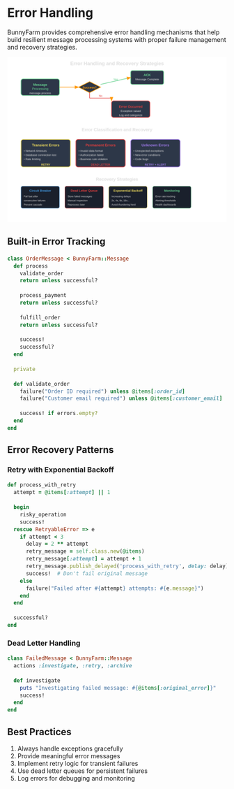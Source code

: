 # Error Handling

BunnyFarm provides comprehensive error handling mechanisms that help build resilient message processing systems with proper failure management and recovery strategies.

![Error Handling Flow](../assets/error_handling_flow.svg)

## Built-in Error Tracking

```ruby
class OrderMessage < BunnyFarm::Message
  def process
    validate_order
    return unless successful?
    
    process_payment
    return unless successful?
    
    fulfill_order
    return unless successful?
    
    success!
    successful?
  end
  
  private
  
  def validate_order
    failure("Order ID required") unless @items[:order_id]
    failure("Customer email required") unless @items[:customer_email]
    
    success! if errors.empty?
  end
end
```

## Error Recovery Patterns

### Retry with Exponential Backoff

```ruby
def process_with_retry
  attempt = @items[:attempt] || 1
  
  begin
    risky_operation
    success!
  rescue RetryableError => e
    if attempt < 3
      delay = 2 ** attempt
      retry_message = self.class.new(@items)
      retry_message[:attempt] = attempt + 1
      retry_message.publish_delayed('process_with_retry', delay: delay)
      success!  # Don't fail original message
    else
      failure("Failed after #{attempt} attempts: #{e.message}")
    end
  end
  
  successful?
end
```

### Dead Letter Handling

```ruby
class FailedMessage < BunnyFarm::Message
  actions :investigate, :retry, :archive
  
  def investigate
    puts "Investigating failed message: #{@items[:original_error]}"
    success!
  end
end
```

## Best Practices

1. Always handle exceptions gracefully
2. Provide meaningful error messages
3. Implement retry logic for transient failures
4. Use dead letter queues for persistent failures
5. Log errors for debugging and monitoring